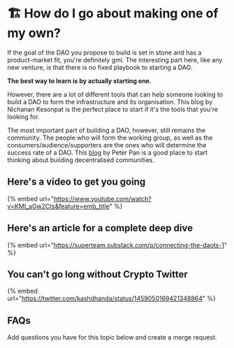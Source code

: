 # 🏗 How do I go about making one of my own?

If the goal of the DAO you propose to build is set in stone and has a product-market fit, you're definitely gmi. The interesting part here, like any new venture, is that there is no fixed playbook to starting a DAO.

**The best way to learn is by actually starting one.**

However, there are a lot of different tools that can help someone looking to build a DAO to form the infrastructure and its organisation. This blog by Nichanan Kesonpat is the perfect place to start if it's the tools that you're looking for.

The most important part of building a DAO, however, still remains the community. The people who will form the working group, as well as the consumers/audience/supporters are the ones who will determine the success rate of a DAO. This [blog](https://medium.com/1kxnetwork/how-to-grow-decentralized-communities-1bf1044924f8) by Peter Pan is a good place to start thinking about building decentralised communities.

## Here's a video to get you going

{% embed url="https://www.youtube.com/watch?v=KMI_aGw2Cts&feature=emb_title" %}

## Here's an article for a complete deep dive

{% embed url="https://superteam.substack.com/p/connecting-the-daots-1" %}

## You can't go long without Crypto Twitter

{% embed url="https://twitter.com/kashdhanda/status/1459050169421348864" %}

## FAQs

Add questions you have for this topic below and create a merge request.
